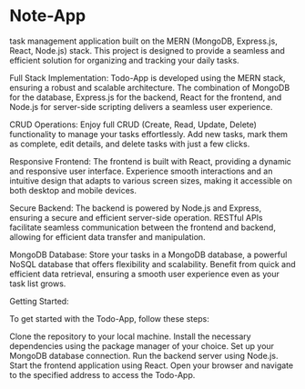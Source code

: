 # Note-App
 task management application built on the MERN (MongoDB, Express.js, React, Node.js) stack. This project is designed to provide a seamless and efficient solution for organizing and tracking your daily tasks.

Full Stack Implementation: Todo-App is developed using the MERN stack, ensuring a robust and scalable architecture. The combination of MongoDB for the database, Express.js for the backend, React for the frontend, and Node.js for server-side scripting delivers a seamless user experience.

CRUD Operations: Enjoy full CRUD (Create, Read, Update, Delete) functionality to manage your tasks effortlessly. Add new tasks, mark them as complete, edit details, and delete tasks with just a few clicks.

Responsive Frontend: The frontend is built with React, providing a dynamic and responsive user interface. Experience smooth interactions and an intuitive design that adapts to various screen sizes, making it accessible on both desktop and mobile devices.

Secure Backend: The backend is powered by Node.js and Express, ensuring a secure and efficient server-side operation. RESTful APIs facilitate seamless communication between the frontend and backend, allowing for efficient data transfer and manipulation.

MongoDB Database: Store your tasks in a MongoDB database, a powerful NoSQL database that offers flexibility and scalability. Benefit from quick and efficient data retrieval, ensuring a smooth user experience even as your task list grows.


Getting Started:

To get started with the Todo-App, follow these steps:

Clone the repository to your local machine.
Install the necessary dependencies using the package manager of your choice.
Set up your MongoDB database connection.
Run the backend server using Node.js.
Start the frontend application using React.
Open your browser and navigate to the specified address to access the Todo-App.
